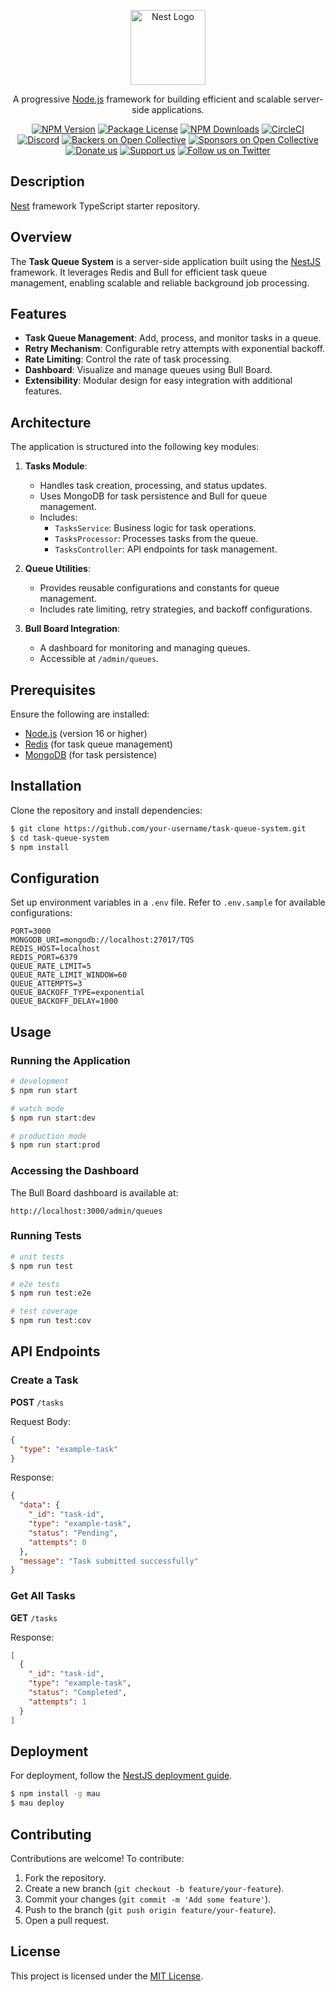 <p align="center">
  <a href="http://nestjs.com/" target="blank"><img src="https://nestjs.com/img/logo-small.svg" width="120" alt="Nest Logo" /></a>
</p>

[circleci-image]: https://img.shields.io/circleci/build/github/nestjs/nest/master?token=abc123def456
[circleci-url]: https://circleci.com/gh/nestjs/nest

<p align="center">A progressive <a href="http://nodejs.org" target="_blank">Node.js</a> framework for building efficient and scalable server-side applications.</p>
<p align="center">
<a href="https://www.npmjs.com/~nestjscore" target="_blank"><img src="https://img.shields.io/npm/v/@nestjs/core.svg" alt="NPM Version" /></a>
<a href="https://www.npmjs.com/~nestjscore" target="_blank"><img src="https://img.shields.io/npm/l/@nestjs/core.svg" alt="Package License" /></a>
<a href="https://www.npmjs.com/~nestjscore" target="_blank"><img src="https://img.shields.io/npm/dm/@nestjs/common.svg" alt="NPM Downloads" /></a>
<a href="https://circleci.com/gh/nestjs/nest" target="_blank"><img src="https://img.shields.io/circleci/build/github/nestjs/nest/master" alt="CircleCI" /></a>
<a href="https://discord.gg/G7Qnnhy" target="_blank"><img src="https://img.shields.io/badge/discord-online-brightgreen.svg" alt="Discord"/></a>
<a href="https://opencollective.com/nest#backer" target="_blank"><img src="https://opencollective.com/nest/backers/badge.svg" alt="Backers on Open Collective" /></a>
<a href="https://opencollective.com/nest#sponsor" target="_blank"><img src="https://opencollective.com/nest/sponsors/badge.svg" alt="Sponsors on Open Collective" /></a>
<a href="https://paypal.me/kamilmysliwiec" target="_blank"><img src="https://img.shields.io/badge/Donate-PayPal-ff3f59.svg" alt="Donate us"/></a>
<a href="https://opencollective.com/nest#sponsor"  target="_blank"><img src="https://img.shields.io/badge/Support%20us-Open%20Collective-41B883.svg" alt="Support us"></a>
<a href="https://twitter.com/nestframework" target="_blank"><img src="https://img.shields.io/twitter/follow/nestframework.svg?style=social&label=Follow" alt="Follow us on Twitter"></a>
</p>

## Description

[Nest](https://github.com/nestjs/nest) framework TypeScript starter repository.

## Overview

The **Task Queue System** is a server-side application built using the [NestJS](https://nestjs.com) framework. It leverages Redis and Bull for efficient task queue management, enabling scalable and reliable background job processing.

## Features

- **Task Queue Management**: Add, process, and monitor tasks in a queue.
- **Retry Mechanism**: Configurable retry attempts with exponential backoff.
- **Rate Limiting**: Control the rate of task processing.
- **Dashboard**: Visualize and manage queues using Bull Board.
- **Extensibility**: Modular design for easy integration with additional features.

## Architecture

The application is structured into the following key modules:

1. **Tasks Module**:
   - Handles task creation, processing, and status updates.
   - Uses MongoDB for task persistence and Bull for queue management.
   - Includes:
     - `TasksService`: Business logic for task operations.
     - `TasksProcessor`: Processes tasks from the queue.
     - `TasksController`: API endpoints for task management.

2. **Queue Utilities**:
   - Provides reusable configurations and constants for queue management.
   - Includes rate limiting, retry strategies, and backoff configurations.

3. **Bull Board Integration**:
   - A dashboard for monitoring and managing queues.
   - Accessible at `/admin/queues`.

## Prerequisites

Ensure the following are installed:

- [Node.js](https://nodejs.org/) (version 16 or higher)
- [Redis](https://redis.io/) (for task queue management)
- [MongoDB](https://www.mongodb.com/) (for task persistence)

## Installation

Clone the repository and install dependencies:

```bash
$ git clone https://github.com/your-username/task-queue-system.git
$ cd task-queue-system
$ npm install
```

## Configuration

Set up environment variables in a `.env` file. Refer to `.env.sample` for available configurations:

```env
PORT=3000
MONGODB_URI=mongodb://localhost:27017/TQS
REDIS_HOST=localhost
REDIS_PORT=6379
QUEUE_RATE_LIMIT=5
QUEUE_RATE_LIMIT_WINDOW=60
QUEUE_ATTEMPTS=3
QUEUE_BACKOFF_TYPE=exponential
QUEUE_BACKOFF_DELAY=1000
```

## Usage

### Running the Application

```bash
# development
$ npm run start

# watch mode
$ npm run start:dev

# production mode
$ npm run start:prod
```

### Accessing the Dashboard

The Bull Board dashboard is available at:

```
http://localhost:3000/admin/queues
```

### Running Tests

```bash
# unit tests
$ npm run test

# e2e tests
$ npm run test:e2e

# test coverage
$ npm run test:cov
```

## API Endpoints

### Create a Task

**POST** `/tasks`

Request Body:
```json
{
  "type": "example-task"
}
```

Response:
```json
{
  "data": {
    "_id": "task-id",
    "type": "example-task",
    "status": "Pending",
    "attempts": 0
  },
  "message": "Task submitted successfully"
}
```

### Get All Tasks

**GET** `/tasks`

Response:
```json
[
  {
    "_id": "task-id",
    "type": "example-task",
    "status": "Completed",
    "attempts": 1
  }
]
```

## Deployment

For deployment, follow the [NestJS deployment guide](https://docs.nestjs.com/deployment).

```bash
$ npm install -g mau
$ mau deploy
```

## Contributing

Contributions are welcome! To contribute:

1. Fork the repository.
2. Create a new branch (`git checkout -b feature/your-feature`).
3. Commit your changes (`git commit -m 'Add some feature'`).
4. Push to the branch (`git push origin feature/your-feature`).
5. Open a pull request.

## License

This project is licensed under the [MIT License](https://github.com/shahid-io/stunning-computing-machine/blob/main/LICENSE).

